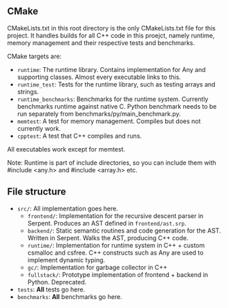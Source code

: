 CMake
-----

CMakeLists.txt in this root directory is the only CMakeLists.txt file for this project. It handles builds for 
all C++ code in this proejct, namely runtime, memory management and their respective tests and benchmarks.

CMake targets are:

- ``runtime``: The runtime library. Contains implementation for Any and supporting classes. Almost every executable links to this.
- ``runtime_test``: Tests for the runtime library, such as testing arrays and strings.
- ``runtime_benchmarks``: Benchmarks for the runtime system. Currently benchmarks runtime against native C. Python benchmark needs to be run separately from benchmarks/py/main_benchmark.py.
- ``memtest``: A test for memory management. Compiles but does not currently work.
- ``cpptest``: A test that C++ compiles and runs.

All executables work except for memtest. 

Note: Runtime is part of include directories, so you can include them with #include <any.h> and #include <array.h> etc.

File structure
--------------

- ``src/``: All implementation goes here.
  - ``frontend/``: Implementation for the recursive descent parser in Serpent. Produces an AST defined in ``frontend/ast.srp``.
  - ``backend/``: Static semantic routines and code generation for the AST. Written in Serpent. Walks the AST, producing C++ code.
  - ``runtime/``: Implementation for runtime system in C++ + custom csmalloc and csfree. C++ constructs such as Any are used to implement dynamic typing.
  - ``gc/``: Implementation for garbage collector in C++
  - ``fullstack/``: Prototype implementation of frontend + backend in Python. Deprecated.
- ``tests``: **All** tests go here.
- ``benchmarks``: **All** benchmarks go here.

